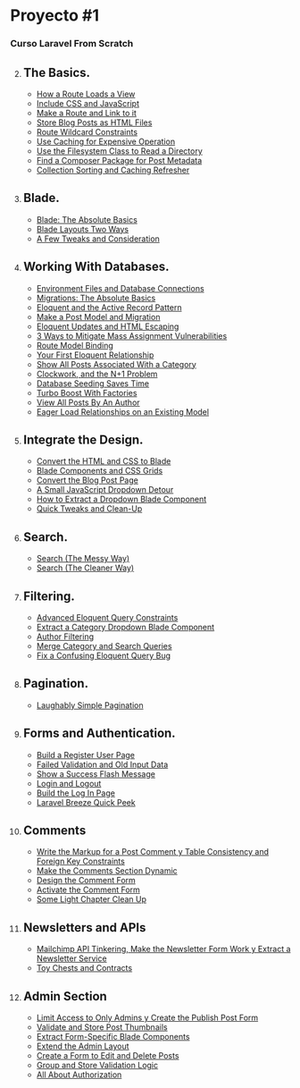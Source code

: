 # Proyecto #1
### Curso Laravel From Scratch

2. ## The Basics.

    * [How a Route Loads a View](LFTS/The%20Basics/How%20a%20Route%20Loads%20a%20View.md)
    * [Include CSS and JavaScript](/LFTS/The%20Basics/Include%20CSS%20and%20JavaScript.md)
    * [Make a Route and Link to it](/LFTS/The%20Basics/Make%20a%20Route%20and%20Link%20to%20it.md)
    * [Store Blog Posts as HTML Files](/LFTS/The%20Basics/Store%20Blog%20Posts%20as%20HTML%20Files.md)
    * [Route Wildcard Constraints](/LFTS/The%20Basics/Route%20Wildcard%20Constraints.md)
    * [Use Caching for Expensive Operation](/LFTS/The%20Basics/Use%20Caching%20for%20Expensive%20Operations.md)
    * [Use the Filesystem Class to Read a Directory](/LFTS/The%20Basics/Use%20the%20Filesystem%20Class%20to%20Read%20a%20Directory.md)
    * [Find a Composer Package for Post Metadata](/LFTS/The%20Basics/Find%20a%20Composer%20Package%20for%20Post%20Metadata.md)
    * [Collection Sorting and Caching Refresher](/LFTS/The%20Basics/Collection%20Sorting%20and%20Caching%20Refresher.md)

3. ## Blade.

    * [Blade: The Absolute Basics](/LFTS/Blade/Blade%20The%20Absolute%20Basics.md)
    * [Blade Layouts Two Ways](/LFTS/Blade/Blade%20Layouts%20Two%20Ways.md)
    * [A Few Tweaks and Consideration](/LFTS/Blade/A%20Few%20Tweaks%20and%20Consideration.md)

4. ## Working With Databases.

    * [Environment Files and Database Connections](/LFTS/Working%20With%20Databases/Environment%20Files%20and%20Database%20Connections.md)
    * [Migrations: The Absolute Basics](/LFTS/Working%20With%20Databases/Migrations%20The%20Absolute%20Basics.md)
    * [Eloquent and the Active Record Pattern](/LFTS/Working%20With%20Databases/Eloquent%20and%20the%20Active%20Record%20Pattern.md)
    * [Make a Post Model and Migration](/LFTS/Working%20With%20Databases/Make%20a%20Post%20Model%20and%20Migration.md)
    * [Eloquent Updates and HTML Escaping](/LFTS/Working%20With%20Databases/Eloquent%20Updates%20and%20HTML%20Escaping.md)
    * [3 Ways to Mitigate Mass Assignment Vulnerabilities](/LFTS/Working%20With%20Databases/3%20Ways%20to%20Mitigate%20Mass%20Assignment%20Vulnerabilities.md)
    * [Route Model Binding](/LFTS/Working%20With%20Databases/Route%20Model%20Binding.md)
    * [Your First Eloquent Relationship](/LFTS/Working%20With%20Databases/Your%20First%20Eloquent%20Relationship.md)
    * [Show All Posts Associated With a Category](/LFTS/Working%20With%20Databases/Show%20All%20Posts%20Associated%20With%20a%20Category.md)
    * [Clockwork, and the N+1 Problem](/LFTS/Working%20With%20Databases/Clockwork%2C%20and%20the%20N%2B1%20Problem.md)
    * [Database Seeding Saves Time](/LFTS/Working%20With%20Databases/Database%20Seeding%20Saves%20Time.md)
    * [Turbo Boost With Factories](/LFTS/Working%20With%20Databases/Turbo%20Boost%20With%20Factories.md)
    * [View All Posts By An Author](/LFTS/Working%20With%20Databases/View%20All%20Posts%20By%20An%20Author.md)
    * [Eager Load Relationships on an Existing Model](/LFTS/Working%20With%20Databases/Eager%20Load%20Relationships%20on%20an%20Existing%20Model.md)
5. ## Integrate the Design.
    * [Convert the HTML and CSS to Blade](/LFTS/Integrate%20the%20Design/Convert%20the%20HTML%20and%20CSS%20to%20Blade.md)
    * [Blade Components and CSS Grids](/LFTS/Integrate%20the%20Design/Convert%20the%20HTML%20and%20CSS%20to%20Blade.md)
    * [Convert the Blog Post Page](/LFTS/Integrate%20the%20Design/Convert%20the%20Blog%20Post%20Page.md)
    * [A Small JavaScript Dropdown Detour](/LFTS/Integrate%20the%20Design/A%20Small%20JavaScript%20Dropdown%20Detour.md)
    * [How to Extract a Dropdown Blade Component](/LFTS/Integrate%20the%20Design/How%20to%20Extract%20a%20Dropdown%20Blade%20Component.md)
    * [Quick Tweaks and Clean-Up](/LFTS/Integrate%20the%20Design/Quick%20Tweaks%20and%20Clean-Up.md)
6. ## Search.
    * [Search (The Messy Way)](/LFTS/Search/Search%20(The%20Messy%20Way).md)
    * [Search (The Cleaner Way)](/LFTS/Search/Search%20(The%20Cleaner%20Way).md)
7. ## Filtering.
    * [Advanced Eloquent Query Constraints](/LFTS/Filtering/Advanced%20Eloquent%20Query%20Constraints.md)
    * [Extract a Category Dropdown Blade Component](/LFTS/Filtering/Extract%20a%20Category%20Dropdown%20Blade%20Component.md)
    * [Author Filtering](/LFTS/Filtering/Author%20Filtering.md)
    * [Merge Category and Search Queries](/LFTS/Filtering/Merge%20Category%20and%20Search%20Queries.md)
    * [Fix a Confusing Eloquent Query Bug](/LFTS/Filtering/Fix%20a%20Confusing%20Eloquent%20Query%20Bug.md)
8. ## Pagination.
    * [Laughably Simple Pagination](/LFTS/Pagination/Laughably%20Simple%20Pagination.md)
9. ## Forms and Authentication.
    * [Build a Register User Page](/LFTS/Forms%20and%20Authentication/Build%20a%20Register%20User%20Page.md)
    * [Failed Validation and Old Input Data](/LFTS/Forms%20and%20Authentication/Failed%20Validation%20and%20Old%20Input%20Data.md)
    * [Show a Success Flash Message](/LFTS/Forms%20and%20Authentication/Show%20a%20Success%20Flash%20Message.md)
    * [Login and Logout](/LFTS/Forms%20and%20Authentication/Login%20and%20Logout.md)
    * [Build the Log In Page](/LFTS/Forms%20and%20Authentication/Build%20the%20Log%20In%20Page.md)
    * [Laravel Breeze Quick Peek](/LFTS/Forms%20and%20Authentication/Laravel%20Breeze%20Quick%20Peek.md)

10. ## Comments
    * [Write the Markup for a Post Comment y Table Consistency and Foreign Key Constraints](/LFTS/Comments/Episodios%2062%20y%2063.md)
    * [Make the Comments Section Dynamic](/LFTS/Comments/Make%20the%20Comments%20Section%20Dynamic.md)
    * [Design the Comment Form](/LFTS/Comments/Design%20the%20Comment%20Form.md)
    * [Activate the Comment Form](/LFTS/Comments/Activate%20the%20Comment%20Form.md)
    * [Some Light Chapter Clean Up](/LFTS/Comments/Some%20Light%20Chapter%20Clean%20Up.md)
11. ## Newsletters and APIs
    * [Mailchimp API Tinkering, Make the Newsletter Form Work y Extract a Newsletter Service](/LFTS/Newletters%20and%20APIs/Episodios%2058-60.md)
    * [Toy Chests and Contracts](/LFTS/Newletters%20and%20APIs/Toy%20Chests%20and%20Contracts.md)
12. ## Admin Section
    * [Limit Access to Only Admins y Create the Publish Post Form](/LFTS/Admin%20Section/Episodios%2062%20y%2063.md)
    * [Validate and Store Post Thumbnails](/LFTS/Admin%20Section/Validate%20and%20Store%20Post%20Thumbnails.md)
    * [Extract Form-Specific Blade Components](/LFTS/Admin%20Section/Extract%20Form-Specific%20Blade%20Components.md)
    * [Extend the Admin Layout](/LFTS/Admin%20Section/Extend%20the%20Admin%20Layout.md)
    * [Create a Form to Edit and Delete Posts](/LFTS/Admin%20Section/Create%20a%20Form%20to%20Edit%20and%20Delete%20Posts.md)
    * [Group and Store Validation Logic](/LFTS/Admin%20Section/Group%20and%20Store%20Validation%20Logic.md)
    * [All About Authorization](/LFTS/Admin%20Section/All%20About%20Authorization.md)